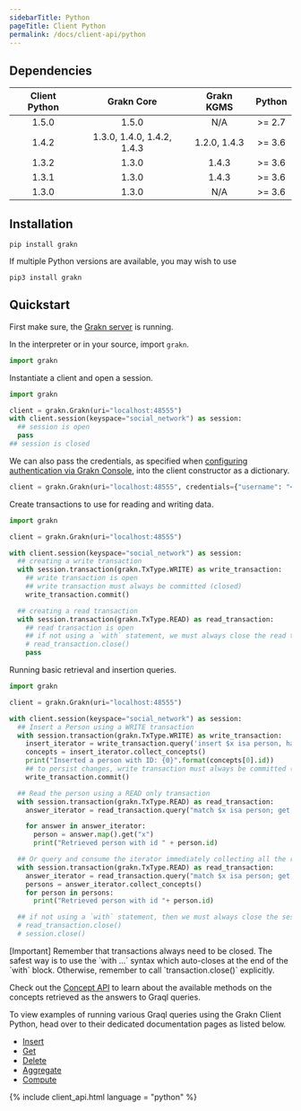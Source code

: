 ```yaml
---
sidebarTitle: Python
pageTitle: Client Python
permalink: /docs/client-api/python
---
```


## Dependencies

| Client Python | Grakn Core                  | Grakn KGMS   | Python |
| :-----------: | :-------------------------: | :----------: | :----: |
| 1.5.0         | 1.5.0                       | N/A          | >= 2.7 |
| 1.4.2         | 1.3.0, 1.4.0, 1.4.2, 1.4.3  | 1.2.0, 1.4.3 | >= 3.6 |
| 1.3.2         | 1.3.0                       | 1.4.3        | >= 3.6 |
| 1.3.1         | 1.3.0                       | 1.4.3        | >= 3.6 |
| 1.3.0         | 1.3.0                       | N/A          | >= 3.6 |


## Installation
```
pip install grakn
```
If multiple Python versions are available, you may wish to use
```
pip3 install grakn
```

## Quickstart
First make sure, the [Grakn server](/docs/running-grakn/install-and-run#start-the-grakn-server) is running.

In the interpreter or in your source, import `grakn`.

<!-- test-standalone social_network_python_client_a.py -->
```python
import grakn
```

Instantiate a client and open a session.

<!-- test-standalone social_network_python_client_b.py -->
```python
import grakn

client = grakn.Grakn(uri="localhost:48555")
with client.session(keyspace="social_network") as session:
  ## session is open
  pass
## session is closed
```

We can also pass the credentials, as specified when [configuring authentication via Grakn Console](/docs/management/users), into the client constructor as a dictionary.

<!-- test-ignore -->
```python
client = grakn.Grakn(uri="localhost:48555", credentials={"username": "<username>", "password": "<password>"})
```

Create transactions to use for reading and writing data.

<!-- test-standalone social_network_python_client_c.py -->
```python
import grakn

client = grakn.Grakn(uri="localhost:48555")

with client.session(keyspace="social_network") as session:
  ## creating a write transaction
  with session.transaction(grakn.TxType.WRITE) as write_transaction:
    ## write transaction is open
    ## write transaction must always be committed (closed)
    write_transaction.commit()

  ## creating a read transaction
  with session.transaction(grakn.TxType.READ) as read_transaction:
    ## read transaction is open
    ## if not using a `with` statement, we must always close the read transaction like so
    # read_transaction.close()
    pass
```

Running basic retrieval and insertion queries.

<!-- test-standalone social_network_python_client_d.py -->
```python
import grakn

client = grakn.Grakn(uri="localhost:48555")

with client.session(keyspace="social_network") as session:
  ## Insert a Person using a WRITE transaction
  with session.transaction(grakn.TxType.WRITE) as write_transaction:
    insert_iterator = write_transaction.query('insert $x isa person, has email "x@email.com";')
    concepts = insert_iterator.collect_concepts()
    print("Inserted a person with ID: {0}".format(concepts[0].id))
    ## to persist changes, write transaction must always be committed (closed)
    write_transaction.commit()

  ## Read the person using a READ only transaction
  with session.transaction(grakn.TxType.READ) as read_transaction:
    answer_iterator = read_transaction.query("match $x isa person; get; limit 10;")

    for answer in answer_iterator:
      person = answer.map().get("x")
      print("Retrieved person with id " + person.id)

  ## Or query and consume the iterator immediately collecting all the results
  with session.transaction(grakn.TxType.READ) as read_transaction:
    answer_iterator = read_transaction.query("match $x isa person; get; limit 10;")
    persons = answer_iterator.collect_concepts()
    for person in persons:
      print("Retrieved person with id "+ person.id)

  ## if not using a `with` statement, then we must always close the session and the read transaction
  # read_transaction.close()
  # session.close()
```
<div class="note">
[Important]
Remember that transactions always need to be closed. The safest way is to use the `with ...` syntax which auto-closes at the end of the `with` block. Otherwise, remember to call `transaction.close()` explicitly.
</div>

Check out the [Concept API](/docs/concept-api/overview) to learn about the available methods on the concepts retrieved as the answers to Graql queries.

To view examples of running various Graql queries using the Grakn Client Python, head over to their dedicated documentation pages as listed below.

- [Insert](/docs/query/insert-query)
- [Get](/docs/query/get-query)
- [Delete](/docs/query/delete-query)
- [Aggregate](/docs/query/aggregate-query)
- [Compute](/docs/query/compute-query)

{% include client_api.html language = "python" %}
